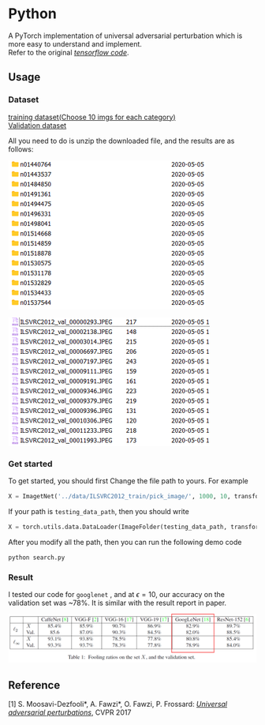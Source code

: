 # Python

A PyTorch implementation of universal adversarial perturbation which is more easy to understand and implement. <br>Refer to the original [*tensorflow code*](https://github.com/LTS4/universal). <br>



## Usage

### Dataset
[training dataset(Choose 10 imgs for each category)](http://www.image-net.org/challenges/LSVRC/2012/dd31405981ef5f776aa17412e1f0c112/ILSVRC2012_img_train.tar)<br>
[Validation dataset](http://www.image-net.org/challenges/LSVRC/2012/dd31405981ef5f776aa17412e1f0c112/ILSVRC2012_img_val.tar)<br>

All you need to do is unzip the downloaded file, and the results are as follows:

![data_list](data_list.png)

![img_list](img_list.png)

### Get started

To get started, you should first Change the file path to yours. For example
```python
X = ImagetNet('../data/ILSVRC2012_train/pick_image/', 1000, 10, transforms = transform)
```
If your path is `testing_data_path`, then you should write
```python
X = torch.utils.data.DataLoader(ImageFolder(testing_data_path, transforms = transform)
```

After you modify all the path, then you can run the following demo code
```
python search.py
```

### Result

I tested our code for `googlenet` , and at $\epsilon=10$, our accuracy on the validation set was ~78%.  It is similar with the result report in paper.

![paper_result](paper_result.png)

## Reference

[1] S. Moosavi-Dezfooli\*, A. Fawzi\*, O. Fawzi, P. Frossard:
[*Universal adversarial perturbations*](http://arxiv.org/pdf/1610.08401), CVPR 2017

